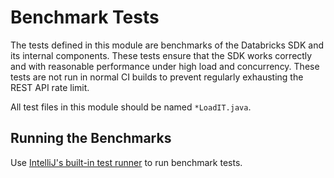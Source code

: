 # Benchmark Tests

The tests defined in this module are benchmarks of the Databricks SDK and its internal components. These tests ensure that the SDK works correctly and with reasonable performance under high load and concurrency. These tests are not run in normal CI builds to prevent regularly exhausting the REST API rate limit.

All test files in this module should be named `*LoadIT.java`.

## Running the Benchmarks

Use [IntelliJ's built-in test runner](https://www.jetbrains.com/help/idea/performing-tests.html) to run benchmark tests.
